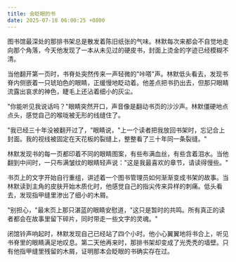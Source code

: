 ```yaml
---
title: 会眨眼的书
date: 2025-07-18 06:00:25 +0800
---
```


图书馆最深处的那排书架总是散发着陈旧纸张的气味。林默每次来都会不自觉地走向那个角落，今天他发现了一本从未见过的硬皮书，封面上烫金的字迹已经模糊不清。

当他翻开第一页时，书脊处突然传来一声轻微的"咔嗒"声。林默低头看去，发现书脊内侧嵌着一只琥珀色的眼睛，正缓慢地眨动着。他差点把书扔出去，但那只眼睛流露出哀求的神色，睫毛上还沾着细小的灰尘。

"你能听见我说话吗？"眼睛突然开口，声音像是翻动书页的沙沙声。林默僵硬地点点头，感觉自己的喉咙被无形的线缝住了。

"我已经三十年没被翻开过了，"眼睛说，"上一个读者把我放回书架时，忘记合上封面。我的视线被固定在天花板的裂缝上，整整看了三十年同一条裂缝。"

林默发现书的每一页都印着不同的眼睛图案，有些布满血丝，有些含着泪水。当他翻到中间时，一只布满皱纹的眼睛轻声说："这是我最喜欢的章节，请读得慢些。"

书页上的文字开始自行重组，讲述着一个图书管理员如何渐渐变成书架的故事。当林默读到主角的皮肤开始木质化时，他感觉自己的指尖传来异样的刺痛。低头看去，发现指甲缝里渗出了细小的木屑。

"别担心，"最末页上那只湛蓝的眼睛安慰道，"这只是暂时的共鸣。所有真正的读者都会在故事里留下碎片，同时带走一些文字的灵魂。"

闭馆铃声响起时，林默发现自己已经站了四个小时。他小心翼翼地将书合上，听见书脊里的眼睛满足地叹息。第二天他再来时，那排书架却变成了光秃秃的墙壁。只有他指甲缝里残留的木屑，证明那本会眨眼的书确实存在过。
